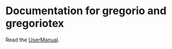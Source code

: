 Documentation for gregorio and gregoriotex
==========================================

Read the [UserManual](https://github.com/eschwab/gregorio/raw/doc/doc/UserManual.pdf).
